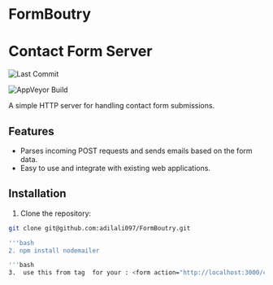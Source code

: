 ﻿# FormBoutry
# Contact Form Server



![Last Commit](https://img.shields.io/gitea/last-commit/adilali097/FormBoutry
)

![AppVeyor Build](https://img.shields.io/appveyor/build/adilali097/FormBoutry)

A simple HTTP server for handling contact form submissions.

## Features

- Parses incoming POST requests and sends emails based on the form data.
- Easy to use and integrate with existing web applications.

## Installation

1. Clone the repository:

```bash
git clone git@github.com:adilali097/FormBoutry.git

'''bash
2. npm install nodemailer

'''bash
3.  use this from tag  for your : <form action="http://localhost:3000/contact" method="post">;


